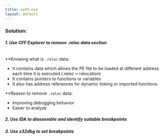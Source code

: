 ```yaml
---
title: ex03.exe
layout: default
---
```

### Solution:

##### 1. Use CFF Explorer to remove .reloc data section

![]()

**Knowing what is `.reloc` data:
- It contains data which allows the PE file to be loaded at different address each time it is executed (.reloc = relocation)
- It contains pointers to functions or variables
- It also has address references for dynamic linking or imported functions

**Reason to remove `.reloc` data:
- Improving debugging behavior
- Easier to analyze 

##### 2. Use IDA to diassemble and identify suitable breakpoints




##### 3. Use x32dbg to set breakpoints
